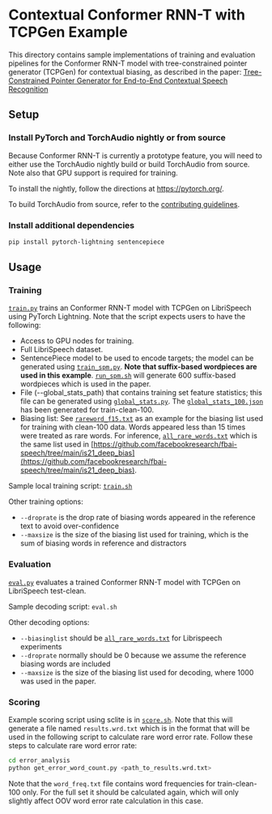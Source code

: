 # Contextual Conformer RNN-T with TCPGen Example

This directory contains sample implementations of training and evaluation pipelines for the Conformer RNN-T model with tree-constrained pointer generator (TCPGen) for contextual biasing, as described in the paper: [Tree-Constrained Pointer Generator for End-to-End Contextual Speech Recognition](https://ieeexplore.ieee.org/abstract/document/9687915)

## Setup
### Install PyTorch and TorchAudio nightly or from source
Because Conformer RNN-T is currently a prototype feature, you will need to either use the TorchAudio nightly build or build TorchAudio from source. Note also that GPU support is required for training.

To install the nightly, follow the directions at <https://pytorch.org/>.

To build TorchAudio from source, refer to the [contributing guidelines](https://github.com/pytorch/audio/blob/main/CONTRIBUTING.md).

### Install additional dependencies
```bash
pip install pytorch-lightning sentencepiece
```

## Usage

### Training

[`train.py`](./train.py) trains an Conformer RNN-T model with TCPGen on LibriSpeech using PyTorch Lightning. Note that the script expects users to have the following:
- Access to GPU nodes for training.
- Full LibriSpeech dataset.
- SentencePiece model to be used to encode targets; the model can be generated using [`train_spm.py`](./train_spm.py). **Note that suffix-based wordpieces are used in this example**. [`run_spm.sh`](./run_spm.sh) will generate 600 suffix-based wordpieces which is used in the paper.
- File (--global_stats_path) that contains training set feature statistics; this file can be generated using [`global_stats.py`](../emformer_rnnt/global_stats.py). The [`global_stats_100.json`](./global_stats_100.json) has been generated for train-clean-100.
- Biasing list: See [`rareword_f15.txt`](./blists/rareword_f15.txt) as an example for the biasing list used for training with clean-100 data. Words appeared less than 15 times were treated as rare words. For inference, [`all_rare_words.txt`](blists/all_rare_words.txt) which is the same list used in [https://github.com/facebookresearch/fbai-speech/tree/main/is21_deep_bias](https://github.com/facebookresearch/fbai-speech/tree/main/is21_deep_bias).

Sample local training script: [`train.sh`](./train.sh)

Other training options:
- `--droprate` is the drop rate of biasing words appeared in the reference text to avoid over-confidence
- `--maxsize` is the size of the biasing list used for training, which is the sum of biasing words in reference and distractors

### Evaluation

[`eval.py`](./eval.py) evaluates a trained Conformer RNN-T model with TCPGen on LibriSpeech test-clean.

Sample decoding script: `eval.sh`

Other decoding options:

- `--biasinglist` should be [`all_rare_words.txt`](blists/all_rare_words.txt) for Librispeech experiments
- `--droprate` normally should be 0 because we assume the reference biasing words are included
- `--maxsize` is the size of the biasing list used for decoding, where 1000 was used in the paper.

### Scoring
Example scoring script using sclite is in [`score.sh`](./score.sh). Note that this will generate a file named `results.wrd.txt` which is in the format that will be used in the following script to calculate rare word error rate. Follow these steps to calculate rare word error rate:

```bash
cd error_analysis
python get_error_word_count.py <path_to_results.wrd.txt>
```

Note that the `word_freq.txt` file contains word frequencies for train-clean-100 only. For the full set it should be calculated again, which will only slightly affect OOV word error rate calculation in this case.
